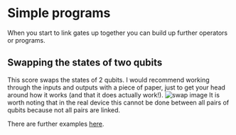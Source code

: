 # Simple programs
When you start to link gates up together you can build up further operators or programs.

## Swapping the states of two qubits
This score swaps the states of 2 qubits. I would recommend working through the inputs and outputs with a piece of paper, just to get your head around how it works (and that it does actually work!).
![swap image](https://dal.objectstorage.open.softlayer.com/v1/AUTH_039c3bf6e6e54d76b8e66152e2f87877/images-classroom/swapedtm8jhiv1ckgldi.png)
It is worth noting that in the real device this cannot be done between all pairs of qubits because not all pairs are linked.

There are further examples [here](https://quantumexperience.ng.bluemix.net/qx/tutorial?sectionId=full-user-guide&page=004-Quantum_Algorithms~2F061-Basic_Circuit_Identities_and_Larger_Circuits).

